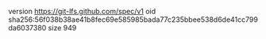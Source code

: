 version https://git-lfs.github.com/spec/v1
oid sha256:56f038b38ae41b8fec69e585985bada77c235bbee538d6de41cc799da6037380
size 949
